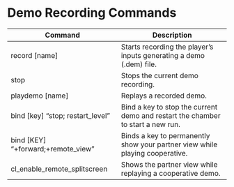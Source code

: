 # Demo Recording Commands

|Command|Description|
|---|---|
|record [name]|Starts recording the player’s inputs generating a demo (.dem) file.|
|stop |Stops the current demo recording.|
|playdemo [name]|Replays a recorded demo.|
|bind [key] “stop; restart_level”|Bind a key to stop the current demo and restart the chamber to start a new run.|
|bind [KEY] “+forward;+remote_view”|Binds a key to permanently show your partner view while playing cooperative.|
|cl_enable_remote_splitscreen|Shows the partner view while replaying a cooperative demo.|
